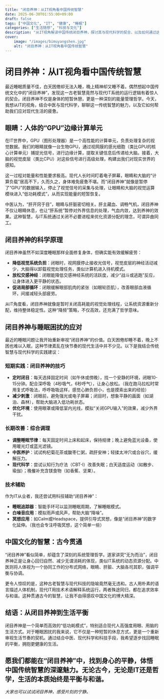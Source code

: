 ```yaml
---
title: "闭目养神：从IT视角看中国传统智慧"
date: 2025-06-30T01:55:00+09:00
draft: false
tags: ["中国文化", "IT", "健康", "睡眠"]
categories: ["生活随想", "科技与文化"]
description: "从IT视角解读中国传统闭目养神，探讨其与现代科学的契合，以及如何通过这一智慧改善睡眠与生活。"
cover:
    image: "/images/bimuyangshen.jpg" 
    alt: "闭目养神：从IT视角看中国传统智慧"
---
```


# 闭目养神：从IT视角看中国传统智慧

最近睡眠质量不佳，白天困倦却无法入睡，晚上精神却又睡不着。偶然想起中国传统文化中的“闭目养神”，发现这一古老智慧竟然与现代IT系统的运行逻辑有着惊人的契合。闭目养神不仅是身体的短暂休憩，更是一种深刻的能量管理哲学。今天，我想从IT的视角，结合中医与现代科学，聊聊这一传统智慧的魅力，以及它如何帮助我们应对现代生活的疲惫。

## 眼睛：人体的“GPU”边缘计算单元

在IT世界中，GPU（图形处理器）是一个高性能的计算单元，负责处理复杂的视觉数据。我们的眼睛就像一台生物GPU，通过视网膜的感光细胞（类比GPU的核心计算单元）捕捉光信号，进行边缘计算，提取关键信息后传递给大脑。接着，大脑的视觉皮层（类比CPU）对这些信号进行高级处理，构建出我们对现实世界的感知。

这一过程对能量和性能要求极高。现代人长时间盯着电子屏幕，眼睛和大脑的“计算负载”居高不下，久而久之，身体难免疲惫不堪。而“闭目养神”就像是暂停了“GPU”的数据输入，停止了视觉信号的采集与处理，让眼睛和大脑的视觉运算模块进入“低功耗模式”，从而实现能量的短暂恢复。

中医认为，“肝开窍于目”，眼睛与肝脏密切相关。肝主藏血、调畅气机，闭目养神不仅让眼睛休息，也让“肝系统”暂停对外界信息的处理，气血内敛，达到养神的效果。这种智慧，与IT系统通过关闭不必要进程来优化资源分配的理念，可谓异曲同工。

## 闭目养神的科学原理

闭目养神虽然不如深度睡眠那样全面修复身体，但确实能有效缓解疲劳：
- **降低视觉系统负担**：闭眼时，视网膜停止接收光信号，视觉皮层的神经活动减少，大脑得以卸载视觉处理任务，类似计算机进入待机模式。
- **放松交感神经**：闭眼能降低交感神经系统的活跃度，减少“战斗或逃跑”反应，让身体进入更平静的状态。
- **促进局部循环**：闭眼缓解眼部肌肉的紧张（如眼轮匝肌），改善眼部血液循环，间接减轻头部疲劳。

从IT角度看，闭目养神就像是暂时关闭高耗能的视觉处理线程，让系统资源重新分配，维持整体稳定性。这种“降频”策略，不仅高效，还充满了哲学意味。

## 闭目养神与睡眠困扰的应对

最近的睡眠问题让我开始重新审视“闭目养神”的价值。白天困倦却睡不着，晚上不困也难以入眠，这种节律紊乱在快节奏的现代生活中并不少见。以下是我结合传统智慧与现代科学的实践建议：

### 短期实践：闭目养神的技巧
- **定时闭目**：每天选择固定时间（如午休或傍晚），找一个安静的环境，闭眼10-15分钟。配合深呼吸（4秒吸气，6秒呼气），让身心放松。（我在跑马拉松时常用复式呼吸法，呼呼吸吸这样，感觉心肺负担小，也是摸索出来的经验）
- **减少刺激**：闭眼前，避免强光或电子屏幕；闭目时，想象平静的画面（如湖泊、森林），帮助大脑进入低功耗状态。
- **优化环境**：使用眼罩或降低室内光线，模拟“关闭GPU输入”的效果，减少外界干扰。

### 长期改善：综合调理
- **调整睡眠节律**：每天固定时间上床和起床，保持规律；晚上避免蓝光设备，使用暖光灯或蓝光滤镜。
- **中医养护**：试试枸杞菊花茶或酸枣仁粥，疏肝安神；轻揉太冲穴或合谷穴，缓解压力。
- **现代科学**：尝试认知行为疗法（CBT-I）改善失眠；白天适度运动（如散步、瑜伽）；晚餐补充含镁食物（如香蕉、坚果）。

### 技术辅助
作为IT从业者，我还尝试用科技辅助“闭目养神”：
- **睡眠追踪器**：智能手环可以监测睡眠周期，了解睡眠模式。
- **白噪音应用**：模拟雨声或风声，帮助大脑“降噪”。
- **冥想应用**：如Calm或Headspace，提供引导式冥想，像是“闭目养神”的数字化延伸。（我也会专注呼吸冥想，这个简单一些）

## 中国文化的智慧：古今贯通

“闭目养神”看似简单，却蕴含了深刻的系统管理哲学。道家讲究“无为而治”，闭目养神正是让身心回归自然、减少无谓消耗的体现，类似IT系统的动态资源分配。中医则将人体视为一个协同工作的分布式网络，眼睛、肝脏、大脑各司其职，强调平衡与协调。

更令人惊叹的是，这种古老智慧与现代科技的隐喻竟然毫无违和。古人用朴素的语言描述人体机制，现代IT用技术术语解释系统运行，两者殊途同归，都在追求效率与和谐。这种贯通古今的智慧，让我不由得感叹中国文化的博大精深。

## 结语：从闭目养神到生活平衡

闭目养神是一个简单而高效的“低功耗模式”，特别适合现代人高强度用眼、用脑的生活方式。对于睡眠困扰的我来说，它不仅是一种短暂的休息方式，更是一个重新审视生活节奏的契机。通过结合中医、现代科学和科技手段，我希望逐步找回睡眠的平衡，拥抱更健康的生活。

愿我们都能在“闭目养神”中，找到身心的平静，体悟中国传统智慧的深邃魅力。无论古今，无论是IT还是哲学，生活的本质始终是平衡与和谐。
---
*大家也可以试试闭目养神，感受片刻的宁静。*